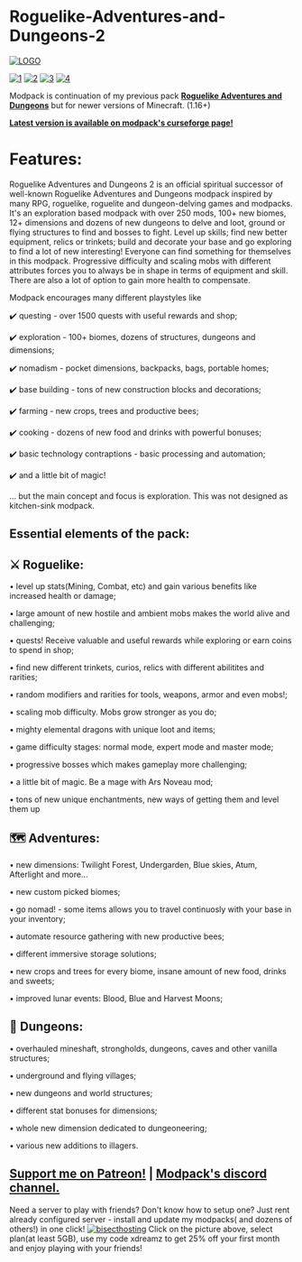 # Roguelike-Adventures-and-Dungeons-2

[![LOGO](https://user-images.githubusercontent.com/7347489/183632701-7306ec25-19eb-428a-bbbd-c3e36ef7efe0.png)](https://www.curseforge.com/minecraft/modpacks/life-in-the-village-3)

[![1](https://img.shields.io/discord/512339624627011586?color=blue&label=discord&logo=discord&style=for-the-badge)](https://discord.gg/CG6HjQjW5c) [![2](https://img.shields.io/endpoint.svg?url=https://shieldsio-patreon.vercel.app/api?username=Dreams01&type=patrons&style=for-the-badge)](https://www.patreon.com/Dreams01) [![3](https://img.shields.io/badge/Rent%20-a%20server-cyan?style=for-the-badge&logo=Codeforces&logoColor=cyan)](https://bisecthosting.com/xdreamz) [![4](https://img.shields.io/badge/My-projects-orange?style=for-the-badge&logo=curseforge)](https://www.curseforge.com/members/dreams01/projects)

Modpack is continuation of my previous pack [**Roguelike Adventures and Dungeons**](https://www.curseforge.com/minecraft/modpacks/roguelike-adventures-and-dungeons) but for newer versions of Minecraft. (1.16+)

[**Latest version is available on modpack's curseforge page!**](https://www.curseforge.com/minecraft/modpacks/roguelike-adventures-and-dungeons-2)


# **Features:**

Roguelike Adventures and Dungeons 2 is an official spiritual successor of well-known Roguelike Adventures and Dungeons modpack inspired by many RPG, roguelike, roguelite and dungeon-delving games and modpacks. It's an exploration based modpack with over 250 mods, 100+ new biomes, 12+ dimensions and dozens of new dungeons to delve and loot, ground or flying structures to find and bosses to fight. Level up skills; find new better equipment, relics or trinkets; build and decorate your base and go exploring to find a lot of new interesting! Everyone can find something for themselves in this modpack.
Progressive difficulty and scaling mobs with different attributes forces you to always be in shape in terms of equipment and skill. There are also a lot of option to gain more health to compensate.

Modpack encourages many different playstyles like

✔️ questing - over 1500 quests with useful rewards and shop;

✔️ exploration - 100+ biomes, dozens of structures, dungeons and dimensions;

✔️ nomadism - pocket dimensions, backpacks, bags, portable homes;

✔️ base building - tons of new construction blocks and decorations;

✔️ farming - new crops, trees and productive bees;

✔️ cooking - dozens of new food and drinks with powerful bonuses;

✔️ basic technology contraptions - basic processing and automation;

✔️ and a little bit of magic!

... but the main concept and focus is exploration. This was not designed as kitchen-sink modpack.


## **Essential elements of the pack:**

## **⚔️ Roguelike:**

• level up stats(Mining, Combat, etc) and gain various benefits like increased health or damage;

• large amount of new hostile and ambient mobs makes the world alive and challenging;

• quests! Receive valuable and useful rewards while exploring or earn coins to spend in shop;

• find new different trinkets, curios, relics with different abilitites and rarities;

• random modifiers and rarities for tools, weapons, armor and even mobs!;

• scaling mob difficulty. Mobs grow stronger as you do;

• mighty elemental dragons with unique loot and items;

• game difficulty stages: normal mode, expert mode and master mode; 

• progressive bosses which makes gameplay more challenging;

• a little bit of magic. Be a mage with Ars Noveau mod;

• tons of new unique enchantments, new ways of getting them and level them up
## **🗺️ Adventures:**

• new dimensions: Twilight Forest, Undergarden, Blue skies, Atum, Afterlight and more... 

• new custom picked biomes;

• go nomad! - some items allows you to travel continuosly with your base in your inventory;

• automate resource gathering with new productive bees;

• different immersive storage solutions;

• new crops and trees for every biome, insane amount of new food, drinks and sweets;

• improved lunar events: Blood, Blue and Harvest Moons; 

## **🏰 Dungeons:**

• overhauled mineshaft, strongholds, dungeons, caves and other vanilla structures;

• underground and flying villages;

• new dungeons and world structures;

• different stat bonuses for dimensions;

• whole new dimension dedicated to dungeoneering;

• various new additions to illagers.

## [**Support me on Patreon!**](https://www.patreon.com/Dreams01) | [Modpack's discord channel.](https://discord.com/invite/npNApNFn2r) 
Need a server to play with friends? Don't know how to setup one? Just rent already configured server - install and update my modpacks( and dozens of others!) in one click!
[![bisecthosting](https://i.imgur.com/EHeCmev.png)](https://bisecthosting.com/xdreamz)
Click on the picture above, select plan(at least 5GB), use my code xdreamz to get 25% off your first month and enjoy playing with your friends!

